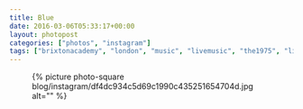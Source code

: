 ```yaml
---
title: Blue
date: 2016-03-06T05:33:17+00:00
layout: photopost
categories: ["photos", "instagram"]
tags: ["brixtonacademy", "london", "music", "livemusic", "the1975", "lighting"]
---
```


<figure class="photo photo--square">
  {% picture photo-square blog/instagram/df4dc934c5d69c1990c435251654704d.jpg alt="" %}
</figure>


